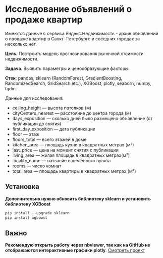 # Исследование объявлений о продаже квартир

Имеются данные с сервиса Яндекс.Недвижимость - архив объявлений о продаже квартир в Санкт-Петербурге и соседних городах за несколько нет. 

**Цель**. Построить модель прогнозирования рыночной стоимости недвижимости.

**Задача**. Выявить параметры и ценообразующие факторы.

**Стек**: pandas, sklearn (RandomForest, GradientBoosting, RandomizedSearch, GridSearch etc.), XGBoost, plotly, seaborn, numpy, tqdm.

Данные для исследования:
- ceiling_height — высота потолков (м)
- cityCenters_nearest — расстояние до центра города (м)
- days_exposition — сколько дней было размещено объявление (от публикации до снятия)
- first_day_exposition — дата публикации
- floor — этаж
- floors_total — всего этажей в доме 
- kitchen_area — площадь кухни в квадратных метрах (м²)
- last_price — цена на момент снятия с публикации
- living_area — жилая площадь в квадратных метрах(м²)
- locality_name — название населённого пункта
- rooms — число комнат
- total_area — площадь квартиры в квадратных метрах (м²)

## Установка
**Дополнительно нужно обновить библиотеку sklearn и установить библиотеку XGBoost**

```python
pip install --upgrade sklearn
pip install xgboost
```
## Важно
**Рекомендую открыть работу через nbviewer, так как на GitHub не отображаются интерактивные графики plotly**.
[Смотреть проект](https://nbviewer.jupyter.org/github/arsBadoyan/practicumProjects/blob/main/real_estate_research/real_estate_research.ipynb)
